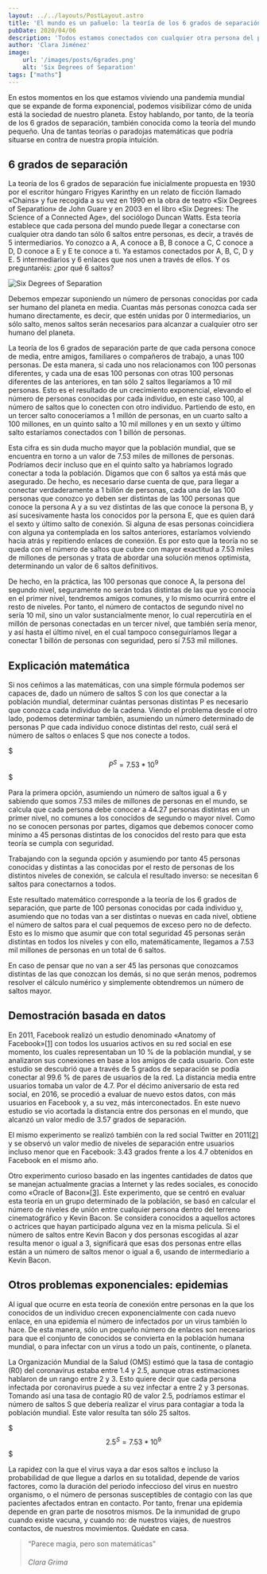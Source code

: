 ```yaml
---
layout: ../../layouts/PostLayout.astro
title: 'El mundo es un pañuelo: la teoría de los 6 grados de separación 🤯'
pubDate: 2020/04/06
description: 'Todos estamos conectados con cualquier otra persona del planeta a través de 5 intermediarios; ¿te lo crees?'
author: 'Clara Jiménez'
image:
    url: '/images/posts/6grades.png' 
    alt: 'Six Degrees of Separation'
tags: ["maths"]
---
```

En estos momentos en los que estamos viviendo una pandemia mundial que se expande de forma exponencial, podemos visibilizar cómo de unida está la sociedad de nuestro planeta. Estoy hablando, por tanto, de la teoría de los 6 grados de separación, también conocida como la teoría del mundo pequeño. Una de tantas teorías o paradojas matemáticas que podría situarse en contra de nuestra propia intuición.

6 grados de separación
----------------------

La teoría de los 6 grados de separación fue inicialmente propuesta en 1930 por el escritor húngaro Frigyes Karinthy en un relato de ficción llamado «Chains» y fue recogida a su vez en 1990 en la obra de teatro «Six Degrees of Separation» de John Guare y en 2003 en el libro «Six Degrees: The Science of a Connected Age», del sociólogo Duncan Watts. Esta teoría establece que cada persona del mundo puede llegar a conectarse con cualquier otra dando tan sólo 6 saltos entre personas, es decir, a través de 5 intermediarios. Yo conozco a A, A conoce a B, B conoce a C, C conoce a D, D conoce a E y E te conoce a ti. Ya estamos conectados por A, B, C, D y E. 5 intermediarios y 6 enlaces que nos unen a través de ellos. Y os preguntaréis: ¿por qué 6 saltos?

![Six Degrees of Separation](/images/posts/6grades.png)

Debemos empezar suponiendo un número de personas conocidas por cada ser humano del planeta en media. Cuantas más personas conozca cada ser humano directamente, es decir, que estén unidas por 0 intermediarios, un sólo salto, menos saltos serán necesarios para alcanzar a cualquier otro ser humano del planeta.

La teoría de los 6 grados de separación parte de que cada persona conoce de media, entre amigos, familiares o compañeros de trabajo, a unas 100 personas. De esta manera, si cada uno nos relacionamos con 100 personas diferentes, y cada una de esas 100 personas con otras 100 personas diferentes de las anteriores, en tan sólo 2 saltos llegaríamos a 10 mil personas. Esto es el resultado de un crecimiento exponencial, elevando el número de personas conocidas por cada individuo, en este caso 100, al número de saltos que lo conecten con otro individuo. Partiendo de esto, en un tercer salto conoceríamos a 1 millón de personas, en un cuarto salto a 100 millones, en un quinto salto a 10 mil millones y en un sexto y último salto estaríamos conectados con 1 billón de personas.

Esta cifra es sin duda mucho mayor que la población mundial, que se encuentra en torno a un valor de 7.53 miles de millones de personas. Podríamos decir incluso que en el quinto salto ya habríamos logrado conectar a toda la población. Digamos que con 6 saltos ya está más que asegurado. De hecho, es necesario darse cuenta de que, para llegar a conectar verdaderamente a 1 billón de personas, cada una de las 100 personas que conozco yo deben ser distintas de las 100 personas que conoce la persona A y a su vez distintas de las que conoce la persona B, y así sucesivamente hasta los conocidos por la persona E, que es quien dará el sexto y último salto de conexión. Si alguna de esas personas coincidiera con alguna ya contemplada en los saltos anteriores, estaríamos volviendo hacia atrás y repitiendo enlaces de conexión. Es por esto que la teoría no se queda con el número de saltos que cubre con mayor exactitud a 7.53 miles de millones de personas y trata de abordar una solución menos optimista, determinando un valor de 6 saltos definitivos.

De hecho, en la práctica, las 100 personas que conoce A, la persona del segundo nivel, seguramente no serán todas distintas de las que yo conocía en el primer nivel, tendremos amigos comunes, y lo mismo ocurrirá entre el resto de niveles. Por tanto, el número de contactos de segundo nivel no sería 10 mil, sino un valor sustancialmente menor, lo cual repercutiría en el millón de personas conectadas en un tercer nivel, que también sería menor, y así hasta el último nivel, en el cual tampoco conseguiríamos llegar a conectar 1 billón de personas con seguridad, pero sí 7.53 mil millones.

Explicación matemática
----------------------

Si nos ceñimos a las matemáticas, con una simple fórmula podemos ser capaces de, dado un número de saltos S con los que conectar a la población mundial, determinar cuántas personas distintas P es necesario que conozca cada individuo de la cadena. Viendo el problema desde el otro lado, podemos determinar también, asumiendo un número determinado de personas P que cada individuo conoce distintas del resto, cuál será el número de saltos o enlaces S que nos conecte a todos.

$$$
P^S = 7.53*10^9
$$$

Para la primera opción, asumiendo un número de saltos igual a 6 y sabiendo que somos 7.53 miles de millones de personas en el mundo, se calcula que cada persona debe conocer a 44.27 personas distintas en un primer nivel, no comunes a los conocidos de segundo o mayor nivel. Como no se conocen personas por partes, digamos que debemos conocer como mínimo a 45 personas distintas de los conocidos del resto para que esta teoría se cumpla con seguridad.

Trabajando con la segunda opción y asumiendo por tanto 45 personas conocidas y distintas a las conocidas por el resto de personas de los distintos niveles de conexión, se calcula el resultado inverso: se necesitan 6 saltos para conectarnos a todos.

Este resultado matemático corresponde a la teoría de los 6 grados de separación, que parte de 100 personas conocidas por cada individuo y, asumiendo que no todas van a ser distintas o nuevas en cada nivel, obtiene el número de saltos para el cual pequemos de exceso pero no de defecto. Esto es lo mismo que asumir que con total seguridad 45 personas serán distintas en todos los niveles y con ello, matemáticamente, llegamos a 7.53 mil millones de personas en un total de 6 saltos.

En caso de pensar que no van a ser 45 las personas que conozcamos distintas de las que conozcan los demás, si no que serán menos, podremos resolver el cálculo numérico y simplemente obtendremos un número de saltos mayor.

Demostración basada en datos
----------------------------

En 2011, Facebook realizó un estudio denominado «Anatomy of Facebook»[[1]](https://www.facebook.com/notes/facebook-data-team/anatomy-of-facebook/10150388519243859) con todos los usuarios activos en su red social en ese momento, los cuales representaban un 10 % de la población mundial, y se analizaron sus conexiones en base a los amigos de cada usuario. Con este estudio se descubrió que a través de 5 grados de separación se podía conectar al 99.6 % de pares de usuarios de la red. La distancia media entre usuarios tomaba un valor de 4.7. Por el décimo aniversario de esta red social, en 2016, se procedió a evaluar de nuevo estos datos, con más usuarios en Facebook y, a su vez, más interconectados. En este nuevo estudio se vio acortada la distancia entre dos personas en el mundo, que alcanzó un valor medio de 3.57 grados de separación.

El mismo experimento se realizó también con la red social Twitter en 2011[[2]](https://www.aaai.org/ocs/index.php/SOCS/SOCS11/paper/viewFile/4031/4352) y se observó un valor medio de niveles de separación entre usuarios incluso menor que en Facebook: 3.43 grados frente a los 4.7 obtenidos en Facebook en el mismo año.

Otro experimento curioso basado en las ingentes cantidades de datos que se manejan actualmente gracias a Internet y las redes sociales, es conocido como «Oracle of Bacon»[[3]](https://oracleofbacon.org). Este experimento, que se centró en evaluar esta teoría en un grupo determinado de la población, se basó en calcular el número de niveles de unión entre cualquier persona dentro del terreno cinematográfico y Kevin Bacon. Se considera conocidos a aquellos actores o actrices que hayan participado alguna vez en la misma película. Si el número de saltos entre Kevin Bacon y dos personas escogidas al azar resulta menor o igual a 3, significará que esas dos personas entre ellas están a un número de saltos menor o igual a 6, usando de intermediario a Kevin Bacon.

Otros problemas exponenciales: epidemias
----------------------------------------

Al igual que ocurre en esta teoría de conexión entre personas en la que los conocidos de un individuo crecen exponencialmente con cada nuevo enlace, en una epidemia el número de infectados por un virus también lo hace. De esta manera, sólo un pequeño número de enlaces son necesarios para que el conjunto de conocidos se convierta en la población humana mundial, o para infectar con un virus a todo un país, continente, o planeta.

La Organización Mundial de la Salud (OMS) estimó que la tasa de contagio (R0) del coronavirus estaba entre 1.4 y 2.5, aunque otras estimaciones hablaron de un rango entre 2 y 3. Esto quiere decir que cada persona infectada por coronavirus puede a su vez infectar a entre 2 y 3 personas. Tomando así una tasa de contagio R0 de valor 2.5, podríamos estimar el número de saltos S que debería realizar el virus para contagiar a toda la población mundial. Este valor resulta tan sólo 25 saltos.

$$$
2.5^S = 7.53*10^9
$$$

La rapidez con la que el virus vaya a dar esos saltos e incluso la probabilidad de que llegue a darlos en su totalidad, depende de varios factores, como la duración del periodo infeccioso del virus en nuestro organismo, o el número de personas susceptibles de contagio con las que pacientes afectados entran en contacto. Por tanto, frenar una epidemia depende en gran parte de nosotros mismos. De la inmunidad de grupo cuando existe vacuna, y cuando no: de nuestros viajes, de nuestros contactos, de nuestros movimientos. Quédate en casa.

> “Parece magia, pero son matemáticas”
>
> ###### Clara Grima